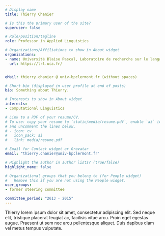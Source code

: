 ```yaml
---
# Display name
title: Thierry Chanier

# Is this the primary user of the site?
superuser: false

# Role/position/tagline
role: Professor in Applied Linguistics

# Organizations/Affiliations to show in About widget
organizations:
- name: Université Blaise Pascal, Laboratoire de recherche sur le langage (LRL)
  url: https://lrl.uca.fr/


eMail: thierry.chanier @ univ-bpclermont.fr (without spaces)

# Short bio (displayed in user profile at end of posts)
bio: Something about Thierry.

# Interests to show in About widget
interests:
- Computational Linguistics

# Link to a PDF of your resume/CV.
# To use: copy your resume to `static/media/resume.pdf`, enable `ai` icons in `params.toml`, 
# and uncomment the lines below.
# - icon: cv
#   icon_pack: ai
#   link: media/resume.pdf

# Email for Contact widget or Gravatar
email: "thierry.chanier@univ-bpclermont.fr"

# Highlight the author in author lists? (true/false)
highlight_name: false

# Organizational groups that you belong to (for People widget)
#   Remove this if you are not using the People widget.
user_groups:
- former steering committee

committee_period: "2013 - 2015"
---
```


Thierry lorem ipsum dolor sit amet, consectetur adipiscing elit. Sed
neque elit, tristique placerat feugiat ac, facilisis vitae arcu. Proin eget
egestas augue. Praesent ut sem nec arcu pellentesque aliquet. Duis dapibus diam
vel metus tempus vulputate.
